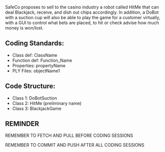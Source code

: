 SafeCo proposes to sell to the casino industry a robot called HitMe that can deal Blackjack, receive, and dish out chips accordingly. In addition, a DoBot with a suction cup will also be able to play the game for a customer virtually, with a GUI to control what bets are placed, to hit or check advise how much money is won/lost.


Coding Standards:
------------------------------------
* Class def: ClassName
* Function def: Function_Name
* Properties: propertyName
* PLY Files: objectName1


Code Structure:
------------------------------------
* Class 1: DoBotSuction
* Class 2: HitMe (preliminary name)
* Class 3: BlackjackGame


REMINDER
------------------------------------
REMEMBER TO FETCH AND PULL BEFORE CODING SESSIONS 

REMEMBER TO COMMIT AND PUSH AFTER ALL CODING SESSIONS
